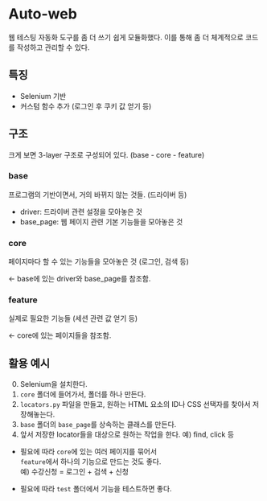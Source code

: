 # Auto-web

웹 테스팅 자동화 도구를 좀 더 쓰기 쉽게 모듈화했다. 이를 통해 좀 더 체계적으로 코드를 작성하고 관리할 수 있다.

## 특징
- Selenium 기반
- 커스텀 함수 추가 (로그인 후 쿠키 값 얻기 등)

## 구조
크게 보면 3-layer 구조로 구성되어 있다.
(base - core - feature)

### base
프로그램의 기반이면서, 거의 바뀌지 않는 것들. (드라이버 등) 

- driver: 드라이버 관련 설정을 모아놓은 것
- base_page: 웹 페이지 관련 기본 기능들을 모아놓은 것

### core
페이지마다 할 수 있는 기능들을 모아놓은 것 (로그인, 검색 등)

<- base에 있는 driver와 base_page를 참조함.

### feature
실제로 필요한 기능들 (세션 관련 값 얻기 등)

<- core에 있는 페이지들을 참조함.

## 활용 예시
0. Selenium을 설치한다.
1. `core` 폴더에 들어가서, 폴더를 하나 만든다.
2. `locators.py` 파일을 만들고, 원하는 HTML 요소의 ID나 CSS 선택자를 찾아서 저장해놓는다.
3. `base` 폴더의 `base_page`를 상속하는 클래스를 만든다.
4. 앞서 저장한 locator들을 대상으로 원하는 작업을 한다.
예) find, click 등

- 필요에 따라 `core`에 있는 여러 페이지를 묶어서  
`feature`에서 하나의 기능으로 만드는 것도 좋다.  
예) 수강신청 = 로그인 + 검색 + 신청

- 필요에 따라 `test` 폴더에서 기능을 테스트하면 좋다.